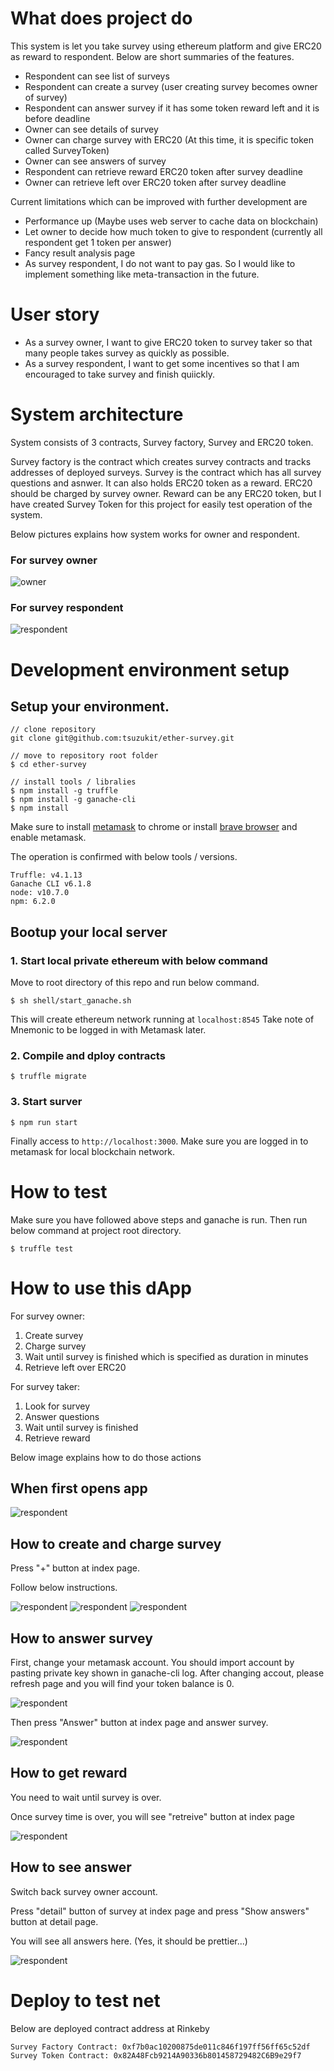 # What does project do

This system is let you take survey using ethereum platform and give ERC20 as reward to respondent.
Below are short summaries of the features.

- Respondent can see list of surveys
- Respondent can create a survey (user creating survey becomes owner of survey)
- Respondent can answer survey if it has some token reward left and it is before deadline
- Owner can see details of survey
- Owner can charge survey with ERC20 (At this time, it is specific token called SurveyToken)
- Owner can see answers of survey
- Respondent can retrieve reward ERC20 token after survey deadline
- Owner can retrieve left over ERC20 token after survey deadline

Current limitations which can be improved with further development are

- Performance up (Maybe uses web server to cache data on blockchain)
- Let owner to decide how much token to give to respondent (currently all respondent get 1 token per answer)
- Fancy result analysis page
- As survey respondent, I do not want to pay gas. So I would like to implement something like meta-transaction in the future.

# User story

- As a survey owner, I want to give ERC20 token to survey taker so that many people takes survey as quickly as possible.
- As a survey respondent, I want to get some incentives so that I am encouraged to take survey and finish quiickly.

# System architecture

System consists of 3 contracts, Survey factory, Survey and ERC20 token.

Survey factory is the contract which creates survey contracts and tracks addresses of deployed surveys.
Survey is the contract which has all survey questions and asnwer. It can also holds ERC20 token as a reward. ERC20 should be charged by survey owner.
Reward can be any ERC20 token, but I have created Survey Token for this project for easily test operation of the system.

Below pictures explains how system works for owner and respondent.

### For survey owner

![owner](/imgs/owner.jpeg)

### For survey respondent

![respondent](/imgs/respondent.jpeg)

# Development environment setup

## Setup your environment.

```
// clone repository
git clone git@github.com:tsuzukit/ether-survey.git

// move to repository root folder
$ cd ether-survey

// install tools / libralies
$ npm install -g truffle
$ npm install -g ganache-cli
$ npm install
```

Make sure to install [metamask](https://metamask.io/) to chrome or install [brave browser](https://brave.com/) and enable metamask.

The operation is confirmed with below tools / versions.

```
Truffle: v4.1.13
Ganache CLI v6.1.8
node: v10.7.0
npm: 6.2.0
```

## Bootup your local server

### 1. Start local private ethereum with below command

Move to root directory of this repo and run below command.

```
$ sh shell/start_ganache.sh
```

This will create ethereum network running at `localhost:8545`
Take note of Mnemonic to be logged in with Metamask later.

### 2. Compile and dploy contracts

```
$ truffle migrate
```

### 3. Start surver

```
$ npm run start
```

Finally access to `http://localhost:3000`.
Make sure you are logged in to metamask for local blockchain network.

# How to test

Make sure you have followed above steps and ganache is run. Then run below command at project root directory.

```
$ truffle test
```

# How to use this dApp

For survey owner:

1. Create survey
2. Charge survey
3. Wait until survey is finished which is specified as duration in minutes
4. Retrieve left over ERC20

For survey taker:

1. Look for survey
2. Answer questions
3. Wait until survey is finished
4. Retrieve reward

Below image explains how to do those actions

## When first opens app

![respondent](/imgs/img1.png)

## How to create and charge survey

Press "+" button at index page.

Follow below instructions.

![respondent](/imgs/img2.png)
![respondent](/imgs/img3.png)
![respondent](/imgs/img4.png)

## How to answer survey

First, change your metamask account. You should import account by pasting private key shown in ganache-cli log.
After changing accout, please refresh page and you will find your token balance is 0.

![respondent](/imgs/img5.png)

Then press "Answer" button at index page and answer survey.

![respondent](/imgs/img6.png)

## How to get reward

You need to wait until survey is over.

Once survey time is over, you will see "retreive" button at index page

![respondent](/imgs/img7.png)

## How to see answer

Switch back survey owner account.

Press "detail" button of survey at index page and press "Show answers" button at detail page.

You will see all answers here. (Yes, it should be prettier...)

![respondent](/imgs/img8.png)

# Deploy to test net

Below are deployed contract address at Rinkeby

```
Survey Factory Contract: 0xf7b0ac10200875de011c846f197ff56ff65c52df
Survey Token Contract: 0x82A48Fcb9214A90336b801458729482C6B9e29f7
```
